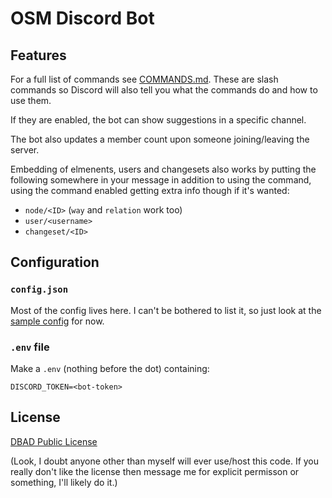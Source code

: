 # OSM Discord Bot

## Features

For a full list of commands see [COMMANDS.md](COMMANDS.md).
These are slash commands so Discord will also tell you what the commands do and how to use them.

If they are enabled, the bot can show suggestions in a specific channel.

The bot also updates a member count upon someone joining/leaving the server.

Embedding of elmenents, users and changesets also works by putting the following somewhere in your message in addition to using the command, using the command enabled getting extra info though if it's wanted:

- `node/<ID>` (`way` and `relation` work too)
- `user/<username>`
- `changeset/<ID>`

## Configuration

### `config.json`

Most of the config lives here.
I can't be bothered to list it, so just look at the [sample config](sample_config.json) for now.

### `.env` file

Make a `.env` (nothing before the dot) containing:

```env
DISCORD_TOKEN=<bot-token>
```

## License

[DBAD Public License](https://github.com/philsturgeon/dbad/blob/master/LICENSE.md)

(Look, I doubt anyone other than myself will ever use/host this code.
If you really don't like the license then message me for explicit permisson or something, I'll likely do it.)
